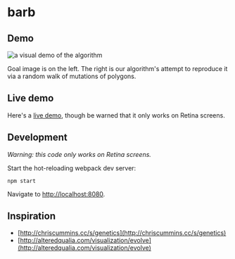 # barb


## Demo

![a visual demo of the algorithm](https://github.com/r00k/image-evolution/raw/master/demo.gif)


Goal image is on the left. The right is our algorithm's attempt to reproduce it via a random walk of mutations of polygons.

## Live demo

Here's a [live demo](https://github.com/r00k/image-evolution), though be warned that it only works on Retina screens.

## Development

*Warning: this code only works on Retina screens.*

Start the hot-reloading webpack dev server:

    npm start

Navigate to <http://localhost:8080>.


## Inspiration

- [http://chriscummins.cc/s/genetics](http://chriscummins.cc/s/genetics)
- [http://alteredqualia.com/visualization/evolve](http://alteredqualia.com/visualization/evolve)
